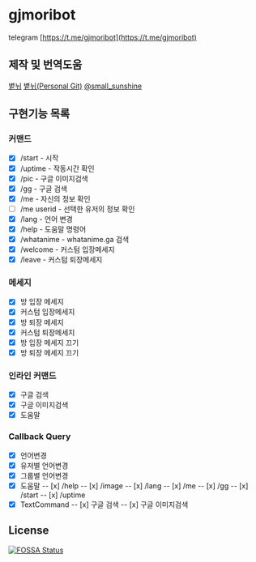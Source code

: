 # gjmoribot
 
telegram [https://t.me/gjmoribot](https://t.me/gjmoribot)

## 제작 및 번역도움

[볕뉘](https://github.com/small-sunshines) [볕뉘(Personal Git)](https://git.mori.space/small-sunshine) [@small_sunshine](https://t.me/small_sunshine)

## 구현기능 목록

### 커맨드

 - [x] /start - 시작
 - [x] /uptime - 작동시간 확인
 - [x] /pic - 구글 이미지검색
 - [x] /gg - 구글 검색
 - [x] /me - 자신의 정보 확인
 - [ ] /me userid - 선택한 유저의 정보 확인
 - [x] /lang - 언어 변경
 - [x] /help - 도움말 명령어
 - [x] /whatanime - whatanime.ga 검색
 - [x] /welcome - 커스텀 입장메세지
 - [x] /leave - 커스텀 퇴장메세지

### 메세지
 - [x] 방 입장 메세지
 - [x] 커스텀 입장메세지
 - [x] 방 퇴장 메세지
 - [x] 커스텀 퇴장메세지
 - [x] 방 입장 메세지 끄기
 - [x] 방 퇴장 메세지 끄기

### 인라인 커맨드
 - [x] 구글 검색
 - [x] 구글 이미지검색
 - [x] 도움말

### Callback Query
 - [x] 언어변경
 - [x] 유저별 언어변경
 - [x] 그룹별 언어변경
 - [x] 도움말
 -- [x] /help
 -- [x] /image
 -- [x] /lang
 -- [x] /me
 -- [x] /gg
 -- [x] /start
 -- [x] /uptime
 - [x] TextCommand
 -- [x] 구글 검색
 -- [x] 구글 이미지검색

## License
[![FOSSA Status](https://app.fossa.io/api/projects/git%2Bgithub.com%2Fsmall-sunshines%2Fgjmoribot.svg?type=large)](https://app.fossa.io/projects/git%2Bgithub.com%2Fsmall-sunshines%2Fgjmoribot?ref=badge_large)